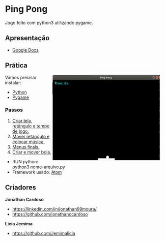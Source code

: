 # Ping Pong

Jogo feito com python3 utilizando pygame.

## Apresentação

<!-- - [PDF](src/#.pdf) -->
- [Google Docs](https://docs.google.com/presentation/d/1otSEZynSSPI1zCDAzc50ZfjWrFwe4bryoBFrYPZFmDQ/edit?usp=sharing)

## Prática

<img src="src/images/ping-pong.png" align="right" width="350">

Vamos precisar instalar:

* [Python](https://www.python.org/downloads)
* [Pygame](https://www.pygame.org/download.shtml)

### Passos

1. [Criar tela, retângulo e tempo de jogo.](src/passo-1.py)
2. [Mover retângulo e colocar música.](src/passo-2.pdf)
3. [Menus finals.](src/passo-3.pdf)
4. [Criar e mover bola.](src/passo-4.pdf)

* RUN python: python3 nome-arquivo.py
* Framework usado: [Atom](https://atom.io/)

## Criadores

**Jonathan Cardoso**

- <https://linkedin.com/in/jonathan99moura/>
- <https://github.com/jonathanccardoso>

**Licia Jemima**

- <https://github.com/Jemimalicia>

